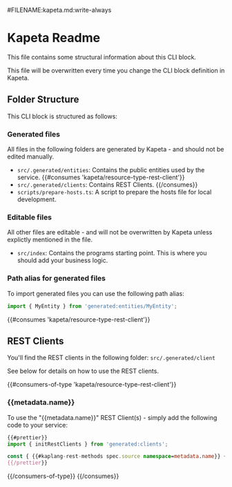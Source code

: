 #FILENAME:kapeta.md:write-always
# Kapeta Readme
This file contains some structural information about this CLI block.

This file will be overwritten every time you change the CLI block definition in Kapeta.

## Folder Structure
This CLI block is structured as follows:

### Generated files
All files in the following folders are generated by Kapeta - and should not be edited manually.
* ```src/.generated/entities```: Contains the public entities used by the service.
{{#consumes 'kapeta/resource-type-rest-client'}}
* ```src/.generated/clients```: Contains REST Clients.
{{/consumes}}
* ```scripts/prepare-hosts.ts```: A script to prepare the hosts file for local development.

### Editable files
All other files are editable - and will not be overwritten by Kapeta unless explictly mentioned in the file.

* ```src/index```: Contains the programs starting point. This is where you should add your business logic.

### Path alias for generated files

To import generated files you can use the following path alias:
```typescript
import { MyEntity } from 'generated:entities/MyEntity';
```

{{#consumes 'kapeta/resource-type-rest-client'}}

## REST Clients
You'll find the REST clients in the following folder: ```src/.generated/client```

See below for details on how to use the REST clients.

{{#consumers-of-type 'kapeta/resource-type-rest-client'}}
### {{metadata.name}}
To use the "{{metadata.name}}" REST Client(s) - simply add the following code to your service:

```typescript
{{#prettier}}
import { initRestClients } from 'generated:clients';

const { {{#kaplang-rest-methods spec.source namespace=metadata.name}} {{lowerFirst (controller-name this)}}Client, {{/kaplang-rest-methods}} } = initRestClients();
{{/prettier}}
```
{{/consumers-of-type}}
{{/consumes}}
